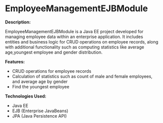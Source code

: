 # EmployeeManagementEJBModule

**Description:**

EmployeeManagementEJBModule is a Java EE project developed for managing employee data within an enterprise application. It includes entities and business logic for CRUD operations on employee records, along with additional functionality such as computing statistics like average age,youngest employee and gender distribution.

**Features:**
- CRUD operations for employee records
- Calculation of statistics such as count of male and female employees, and average age by gender
- Find the youngest employee

**Technologies Used:**
- Java EE
- EJB (Enterprise JavaBeans)
- JPA (Java Persistence API)




